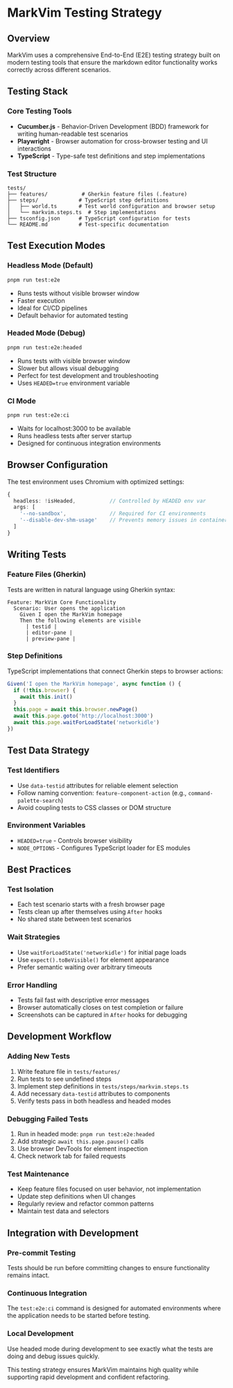 # MarkVim Testing Strategy

## Overview

MarkVim uses a comprehensive End-to-End (E2E) testing strategy built on modern testing tools that ensure the markdown editor functionality works correctly across different scenarios.

## Testing Stack

### Core Testing Tools
- **Cucumber.js** - Behavior-Driven Development (BDD) framework for writing human-readable test scenarios
- **Playwright** - Browser automation for cross-browser testing and UI interactions
- **TypeScript** - Type-safe test definitions and step implementations

### Test Structure

```
tests/
├── features/           # Gherkin feature files (.feature)
├── steps/             # TypeScript step definitions
│   ├── world.ts       # Test world configuration and browser setup
│   └── markvim.steps.ts  # Step implementations
├── tsconfig.json      # TypeScript configuration for tests
└── README.md          # Test-specific documentation
```

## Test Execution Modes

### Headless Mode (Default)
```bash
pnpm run test:e2e
```
- Runs tests without visible browser window
- Faster execution
- Ideal for CI/CD pipelines
- Default behavior for automated testing

### Headed Mode (Debug)
```bash
pnpm run test:e2e:headed
```
- Runs tests with visible browser window
- Slower but allows visual debugging
- Perfect for test development and troubleshooting
- Uses `HEADED=true` environment variable

### CI Mode
```bash
pnpm run test:e2e:ci
```
- Waits for localhost:3000 to be available
- Runs headless tests after server startup
- Designed for continuous integration environments

## Browser Configuration

The test environment uses Chromium with optimized settings:

```typescript
{
  headless: !isHeaded,           // Controlled by HEADED env var
  args: [
    '--no-sandbox',              // Required for CI environments
    '--disable-dev-shm-usage'    // Prevents memory issues in containers
  ]
}
```

## Writing Tests

### Feature Files (Gherkin)
Tests are written in natural language using Gherkin syntax:

```gherkin
Feature: MarkVim Core Functionality
  Scenario: User opens the application
    Given I open the MarkVim homepage
    Then the following elements are visible
      | testid |
      | editor-pane |
      | preview-pane |
```

### Step Definitions
TypeScript implementations that connect Gherkin steps to browser actions:

```typescript
Given('I open the MarkVim homepage', async function () {
  if (!this.browser) {
    await this.init()
  }
  this.page = await this.browser.newPage()
  await this.page.goto('http://localhost:3000')
  await this.page.waitForLoadState('networkidle')
})
```

## Test Data Strategy

### Test Identifiers
- Use `data-testid` attributes for reliable element selection
- Follow naming convention: `feature-component-action` (e.g., `command-palette-search`)
- Avoid coupling tests to CSS classes or DOM structure

### Environment Variables
- `HEADED=true` - Controls browser visibility
- `NODE_OPTIONS` - Configures TypeScript loader for ES modules

## Best Practices

### Test Isolation
- Each test scenario starts with a fresh browser page
- Tests clean up after themselves using `After` hooks
- No shared state between test scenarios

### Wait Strategies
- Use `waitForLoadState('networkidle')` for initial page loads
- Use `expect().toBeVisible()` for element appearance
- Prefer semantic waiting over arbitrary timeouts

### Error Handling
- Tests fail fast with descriptive error messages
- Browser automatically closes on test completion or failure
- Screenshots can be captured in `After` hooks for debugging

## Development Workflow

### Adding New Tests
1. Write feature file in `tests/features/`
2. Run tests to see undefined steps
3. Implement step definitions in `tests/steps/markvim.steps.ts`
4. Add necessary `data-testid` attributes to components
5. Verify tests pass in both headless and headed modes

### Debugging Failed Tests
1. Run in headed mode: `pnpm run test:e2e:headed`
2. Add strategic `await this.page.pause()` calls
3. Use browser DevTools for element inspection
4. Check network tab for failed requests

### Test Maintenance
- Keep feature files focused on user behavior, not implementation
- Update step definitions when UI changes
- Regularly review and refactor common patterns
- Maintain test data and selectors

## Integration with Development

### Pre-commit Testing
Tests should be run before committing changes to ensure functionality remains intact.

### Continuous Integration
The `test:e2e:ci` command is designed for automated environments where the application needs to be started before testing.

### Local Development
Use headed mode during development to see exactly what the tests are doing and debug issues quickly.

This testing strategy ensures MarkVim maintains high quality while supporting rapid development and confident refactoring. 